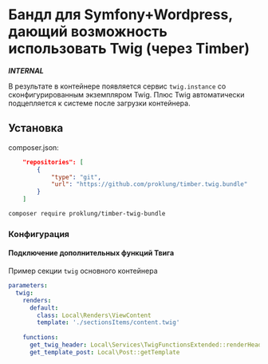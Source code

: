 # Бандл для Symfony+Wordpress, дающий возможность использовать Twig (через Timber) 

***INTERNAL***

В результате в контейнере появляется сервис `twig.instance` со сконфигурированным экземпляром Twig. Плюс Twig автоматически подцепляется к системе после загрузки контейнера.

## Установка

composer.json:

```json
    "repositories": [
        {
            "type": "git",
            "url": "https://github.com/proklung/timber.twig.bundle"
        }
    ]
```

```bash
composer require proklung/timber-twig-bundle
```

### Конфигурация


#### Подключение дополнительных функций Твига

Пример секции `twig` основного контейнера

```yaml
parameters:
  twig:
    renders:
      default:
        class: Local\Renders\ViewContent
        template: './sectionsItems/content.twig'
 
    functions:
      get_twig_header: Local\Services\TwigFunctionsExtended::renderHeader
      get_template_post: Local\Post::getTemplate

```